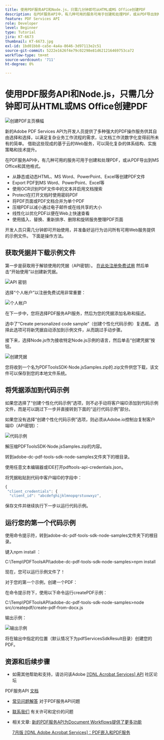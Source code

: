 ```yaml
---
title: 使用PDF服务API和Node.js，只需几分钟即可从HTML或MS Office创建PDF
description: 在PDF服务API中，有几种可用的服务可用于创建和处理PDF，或从PDF导出到MS Office和其他格式
feature: PDF Services API
role: Developer
level: Beginner
type: Tutorial
jira: KT-6673
thumbnail: KT-6673.jpg
exl-id: 1bd01bb8-ca5e-4a4a-8646-3d97113e2c51
source-git-commit: 5222e1626f4e79c02298e81d621216469753ca72
workflow-type: tm+mt
source-wordcount: '711'
ht-degree: 0%

---
```


# 使用PDF服务API和Node.js，只需几分钟即可从HTML或MS Office创建PDF

![创建PDF主页横幅](assets/createpdffromhtml_hero.jpg)

新的Adobe PDF Services API为开发人员提供了多种强大的PDF操作服务供其自由选择和选择，以满足复杂业务工作流程的需求，让文档工作流数字化变得前所未有的简单。 借助这些现成的基于云的Web服务，可以简化复杂的体系结构、实施策略和技术提升。

在PDF服务API中，有几种可用的服务可用于创建和处理PDF，或从PDF导出到MS Office和其他格式。

* 从静态或动态HTML、MS Word、PowerPoint、Excel等创建PDF文件
* Export PDF到MS Word、PowerPoint、Excel等
* 使用OCR识别PDF文件中的文本并启用文档搜索
* Protect在打开文档时使用密码PDF
* 将PDF页面或PDF文档合并为单个PDF
* 压缩PDF以减小通过电子邮件或在线共享的大小
* 线性化以优化PDF以便在Web上快速查看
* 使用插入、替换、重新排序、删除和旋转服务整理PDF页面

开发人员只需几分钟即可开始使用，并准备好运行为访问所有可用Web服务提供的示例文件。 下面是操作方法。

## 获取凭据并下载示例文件

第一步是获取用于解锁使用的凭据（API密钥）。 [在此处注册免费试用](https://www.adobe.com/go/dcsdks_credentials) 然后单击“开始使用”以创建新凭据。

![API 密钥](assets/apikey.png)

选择“个人帐户”以注册免费试用非常重要：

![个人帐户](assets/personalaccount.png)

在下一步中，您将选择PDF服务API服务，然后为您的凭据添加名称和描述。

选中了“Create personalized code sample”（创建个性化代码示例）复选框。 选择此选项可将新凭据自动添加到示例文件，从而跳过手动步骤。

接下来，选择Node.js作为接收特定Node.js示例的语言，然后单击“创建凭据”按钮。

![创建凭据](assets/createcredentials.png)

您将收到一个名为PDFToolsSDK-Node.jsSamples.zip的.zip文件供您下载，该文件可以保存到您的本地文件系统。

## 将凭据添加到代码示例

如果您选择了“创建个性化代码示例”选项，则不必手动将客户端ID添加到代码示例文件，而是可以跳过下一步并直接转到下面的“运行代码示例”部分。

如果您没有选择“创建个性化代码示例”选项，则必须从Adobe.io控制台复制客户端ID（API密钥）：

![代码示例](assets/codesample.png)

解压缩PDFToolsSDK-Node.jsSamples.zip的内容。

转到adobe-dc-pdf-tools-sdk-node-samples文件夹下的根目录。

使用任意文本编辑器或IDE打开pdftools-api-credentials.json。

将凭据粘贴到代码中客户端ID的字段中：

```javascript
{
 "client_credentials": {
  "client_id": "abcdefghijklmnopqrstuvwxyz",
```

保存文件并继续执行下一步以运行代码示例。

## 运行您的第一个代码示例

使用命令提示符，转到adobe-dc-pdf-tools-sdk-node-samples文件夹下的根目录。

键入npm install ：

C:\Temp\PDFToolsAPI\adobe-dc-pdf-tools-sdk-node-samples>npm install

现在，您可以运行示例文件了！

对于您的第一个示例，创建一个PDF：

在命令提示符下，使用以下命令运行createPDF示例：

C:\Temp\PDFToolsAPI\adobe-dc-pdf-tools-sdk-node-samples>node src/createpdf/create-pdf-from-docx.js

输出示例：

![输出示例](assets/exampleoutput.png)

将在输出中指定的位置（默认情况下为pdfServicesSdkResult目录）创建您的PDF。

## 资源和后续步骤

* 如需其他帮助和支持，请访问该Adobe [[!DNL Acrobat Services] API](https://community.adobe.com/t5/document-cloud-sdk/bd-p/Document-Cloud-SDK?page=1&amp;sort=latest_replies&amp;filter=all) 社区论坛

PDF服务API [文档](https://www.adobe.com/go/pdftoolsapi_doc)

* [常见问题解答](https://community.adobe.com/t5/document-cloud-sdk/faq-for-document-services-pdf-tools-api/m-p/10726197) 对于PDF服务API问题

* [联系我们](https://www.adobe.com/go/pdftoolsapi_requestform) 有关许可和定价的问题

* 相关文章:
  [新的PDF服务API为Document Workflows提供了更多功能](https://community.adobe.com/t5/document-services-apis/new-pdf-tools-api-brings-more-capabilities-for-document-services/m-p/11294170)

  [7月版 [!DNL Adobe Acrobat Services]：PDF嵌入和PDF服务](https://medium.com/adobetech/july-release-of-adobe-document-services-pdf-embed-and-pdf-tools-17211bf7776d)
